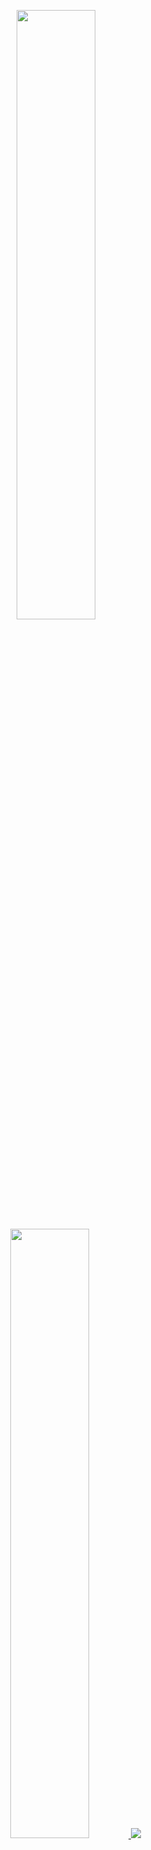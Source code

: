 <p align="center">
  <a href="#"> <!-- href para tornar a interface inclicável -->
    <img height="50%" width="auto" src ="https://github-readme-stats.vercel.app/api?username=shiroikenshi&show_icons=true&count_private=true&theme=dark&hide_border=true&hide=issues,contribs&bg_color=00000000">
    <img height="50%" width="auto" src ="https://github-readme-stats.vercel.app/api/top-langs/?username=shiroikenshi&layout=compact&hide_border=true&theme=dark&bg_color=00000000&langs_count=6&hide_progress=true">
    <img src ="https://github-readme-streak-stats.herokuapp.com?user=shiroikenshi&theme=dark&hide_border=true&background=FFFFFF00">
  </a>
  <br>
  <br>
</p>

<!-- Esconder
  <img height="50%" width="auto" src ="https://github-readme-stats.vercel.app/api/top-langs/?username=shiroikenshi&layout=compact&hide_border=true&theme=darcula&bg_color=00000000&langs_count=6&hide=jupyter%20notebook,tex,css,php&exclude_repo=Pacman-AI">
-->

<!-- <p align="center">
  <img align="left" src ="https://github-readme-stats.vercel.app/api/pin/?username=shiroikenshi&repo=ytdx">
  <img align="right" src ="https://github-readme-stats.vercel.app/api/pin/?username=shiroikenshi&repo=pixel-weather">
</p> -->
